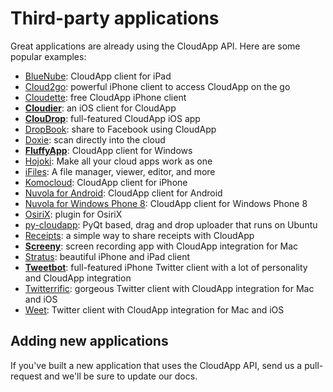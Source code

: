 # Third-party applications

Great applications are already using the CloudApp API. Here are some popular
examples:

* [BlueNube](http://itunes.apple.com/us/app/bluenube/id420282258?mt=8): CloudApp client for iPad
* [Cloud2go](http://cloud2goapp.com/): powerful iPhone client to access CloudApp on the go
* [Cloudette](http://cloudetteapp.com/): free CloudApp iPhone client
* **[Cloudier](http://cloudierapp.com/)**: an iOS client for CloudApp
* **[ClouDrop](http://itunes.apple.com/us/app/cloudrop-for-cloudapp/id493848413?mt=8)**: full-featured CloudApp iOS app
* [DropBook](http://itunes.apple.com/us/app/dropbook/id408384997?mt=12): share to Facebook using CloudApp
* [Doxie](http://www.getdoxie.com/): scan directly into the cloud
* **[FluffyApp](http://fluffyapp.com/)**: CloudApp client for Windows
* [Hojoki](http://hojoki.com): Make all your cloud apps work as one
* [iFiles](http://www.ifilesapp.com): A file manager, viewer, editor, and more
* [Komocloud](http://itunes.apple.com/us/app/komocloud/id487186645?mt=8): CloudApp client for iPhone
* [Nuvola for Android](https://play.google.com/store/apps/details?id=com.eflatgames.cloudysky): CloudApp client for Android
* [Nuvola for Windows Phone 8](http://www.windowsphone.com/en-us/store/app/nuvola/e5255995-1bff-45ce-ba92-aa74dd35c278): CloudApp client for Windows Phone 8
* [OsiriX](http://software.kanteron.com/cloudapp/): plugin for OsiriX
* [py-cloudapp](https://github.com/abhinandh/py-cloudapp): PyQt based, drag and drop uploader that runs on Ubuntu
* [Receipts](http://www.tidalpool.ca/receipts/index.html): a simple way to share receipts with CloudApp
* **[Screeny](http://www.screenyapp.com/)**: screen recording app with CloudApp integration for Mac
* [Stratus](http://www.getstratusapp.com/): beautiful iPhone and iPad client
* **[Tweetbot](http://tapbots.com/software/tweetbot/)**: full-featured iPhone Twitter client with a lot of personality and CloudApp integration
* [Twitterrific](http://twitterrific.com/): gorgeous Twitter client with CloudApp integration for Mac and iOS
* [Weet](http://weetapp.com/): Twitter client with CloudApp integration for Mac and iOS

## Adding new applications

If you've built a new application that uses the CloudApp API, send us a
pull-request and we'll be sure to update our docs.

